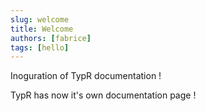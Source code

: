 ```yaml
---
slug: welcome
title: Welcome
authors: [fabrice]
tags: [hello]
---
```



Inoguration of TypR documentation !

<!-- truncate -->

TypR has now it's own documentation page !
